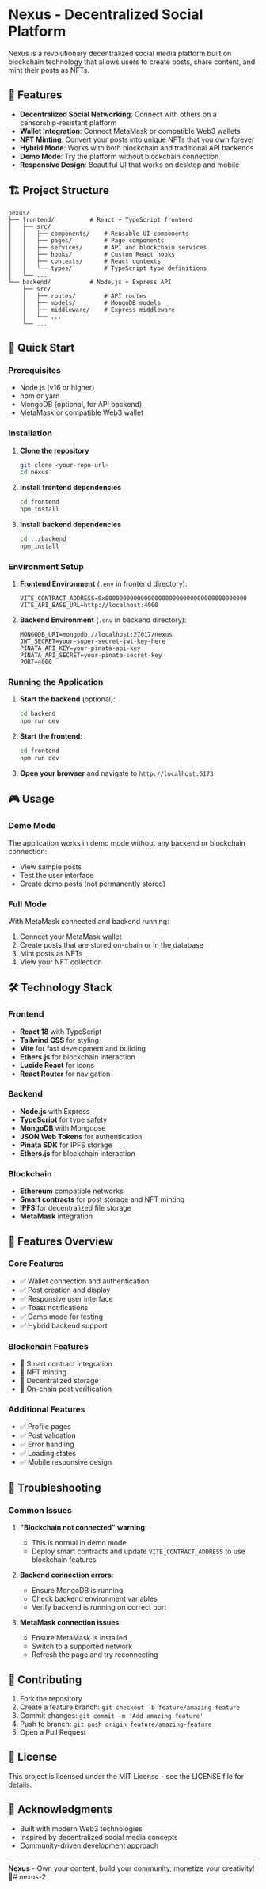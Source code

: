 
# Nexus - Decentralized Social Platform

Nexus is a revolutionary decentralized social media platform built on blockchain technology that allows users to create posts, share content, and mint their posts as NFTs.

## 🌟 Features

- **Decentralized Social Networking**: Connect with others on a censorship-resistant platform
- **Wallet Integration**: Connect MetaMask or compatible Web3 wallets
- **NFT Minting**: Convert your posts into unique NFTs that you own forever
- **Hybrid Mode**: Works with both blockchain and traditional API backends
- **Demo Mode**: Try the platform without blockchain connection
- **Responsive Design**: Beautiful UI that works on desktop and mobile

## 🏗️ Project Structure

```
nexus/
├── frontend/          # React + TypeScript frontend
│   ├── src/
│   │   ├── components/    # Reusable UI components
│   │   ├── pages/         # Page components
│   │   ├── services/      # API and blockchain services
│   │   ├── hooks/         # Custom React hooks
│   │   ├── contexts/      # React contexts
│   │   └── types/         # TypeScript type definitions
│   └── ...
└── backend/           # Node.js + Express API
    ├── src/
    │   ├── routes/        # API routes
    │   ├── models/        # MongoDB models
    │   ├── middleware/    # Express middleware
    │   └── ...
    └── ...
```

## 🚀 Quick Start

### Prerequisites

- Node.js (v16 or higher)
- npm or yarn
- MongoDB (optional, for API backend)
- MetaMask or compatible Web3 wallet

### Installation

1. **Clone the repository**
   ```bash
   git clone <your-repo-url>
   cd nexus
   ```

2. **Install frontend dependencies**
   ```bash
   cd frontend
   npm install
   ```

3. **Install backend dependencies**
   ```bash
   cd ../backend
   npm install
   ```

### Environment Setup

1. **Frontend Environment** (`.env` in frontend directory):
   ```
   VITE_CONTRACT_ADDRESS=0x0000000000000000000000000000000000000000
   VITE_API_BASE_URL=http://localhost:4000
   ```

2. **Backend Environment** (`.env` in backend directory):
   ```
   MONGODB_URI=mongodb://localhost:27017/nexus
   JWT_SECRET=your-super-secret-jwt-key-here
   PINATA_API_KEY=your-pinata-api-key
   PINATA_API_SECRET=your-pinata-secret-key
   PORT=4000
   ```

### Running the Application

1. **Start the backend** (optional):
   ```bash
   cd backend
   npm run dev
   ```

2. **Start the frontend**:
   ```bash
   cd frontend
   npm run dev
   ```

3. **Open your browser** and navigate to `http://localhost:5173`

## 🎮 Usage

### Demo Mode
The application works in demo mode without any backend or blockchain connection:
- View sample posts
- Test the user interface
- Create demo posts (not permanently stored)

### Full Mode
With MetaMask connected and backend running:
1. Connect your MetaMask wallet
2. Create posts that are stored on-chain or in the database
3. Mint posts as NFTs
4. View your NFT collection

## 🛠️ Technology Stack

### Frontend
- **React 18** with TypeScript
- **Tailwind CSS** for styling
- **Vite** for fast development and building
- **Ethers.js** for blockchain interaction
- **Lucide React** for icons
- **React Router** for navigation

### Backend
- **Node.js** with Express
- **TypeScript** for type safety
- **MongoDB** with Mongoose
- **JSON Web Tokens** for authentication
- **Pinata SDK** for IPFS storage
- **Ethers.js** for blockchain interaction

### Blockchain
- **Ethereum** compatible networks
- **Smart contracts** for post storage and NFT minting
- **IPFS** for decentralized file storage
- **MetaMask** integration

## 📱 Features Overview

### Core Features
- ✅ Wallet connection and authentication
- ✅ Post creation and display
- ✅ Responsive user interface
- ✅ Toast notifications
- ✅ Demo mode for testing
- ✅ Hybrid backend support

### Blockchain Features
- 🔄 Smart contract integration
- 🔄 NFT minting
- 🔄 Decentralized storage
- 🔄 On-chain post verification

### Additional Features
- ✅ Profile pages
- ✅ Post validation
- ✅ Error handling
- ✅ Loading states
- ✅ Mobile responsive design

## 🐛 Troubleshooting

### Common Issues

1. **"Blockchain not connected" warning**:
   - This is normal in demo mode
   - Deploy smart contracts and update `VITE_CONTRACT_ADDRESS` to use blockchain features

2. **Backend connection errors**:
   - Ensure MongoDB is running
   - Check backend environment variables
   - Verify backend is running on correct port

3. **MetaMask connection issues**:
   - Ensure MetaMask is installed
   - Switch to a supported network
   - Refresh the page and try reconnecting

## 🤝 Contributing

1. Fork the repository
2. Create a feature branch: `git checkout -b feature/amazing-feature`
3. Commit changes: `git commit -m 'Add amazing feature'`
4. Push to branch: `git push origin feature/amazing-feature`
5. Open a Pull Request

## 📄 License

This project is licensed under the MIT License - see the LICENSE file for details.

## 🙏 Acknowledgments

- Built with modern Web3 technologies
- Inspired by decentralized social media concepts
- Community-driven development approach

---

**Nexus** - Own your content, build your community, monetize your creativity! 🚀#   n e x u s - 2 
 
 

